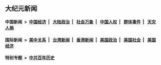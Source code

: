 ## 大纪元新闻

#### 中国新闻 &nbsp;>&nbsp; [中国经济](indexes/ncid283/README.md?12180845) &nbsp;| &nbsp; [大陆政治](indexes/ncid277/README.md?12180845) &nbsp;| &nbsp; [社会万象](indexes/ncid282/README.md?12180845) &nbsp;| &nbsp; [中国人权](indexes/ncid278/README.md?12180845) &nbsp;| &nbsp; [群体事件](indexes/ncid279/README.md?12180845) &nbsp;| &nbsp; [天灾人祸](indexes/ncid280/README.md?12180845)

#### 国际新闻 &nbsp;>&nbsp; [美中关系](indexes/nf1412576/README.md?12180845) &nbsp;| &nbsp; [台湾新闻](indexes/ncid1349361/README.md?12180845) &nbsp;| &nbsp; [香港新闻](indexes/ncid1349362/README.md?12180845) &nbsp;| &nbsp; [美国政治](indexes/ncid1078159/README.md?12180845) &nbsp;| &nbsp; [美国社会](indexes/ncid1078160/README.md?12180845) &nbsp;| &nbsp; [美国经济](indexes/ncid1078158/README.md?12180845)

#### 特别专题 &nbsp;>&nbsp; [中共百年历史](https://github.com/epoch-news/epoch-special/blob/master/README.md?12180845)  
